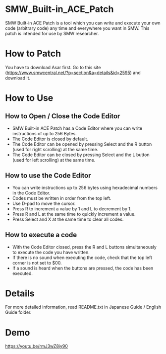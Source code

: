 # SMW_Built-in_ACE_Patch

SMW Built-in ACE Patch is a tool which you can write and execute your own code (arbitrary code) any time and everywhere you want in SMW. 
This patch is intended for use by SMW researcher.

# How to Patch

You have to download Asar first. Go to this site (https://www.smwcentral.net/?p=section&a=details&id=2595) and download it.

# How to Use

## How to Open / Close the Code Editor
    
   - SMW Built-in ACE Patch has a Code Editor where you can write instructions of up to 256 Bytes.
   - The Code Editor is closed by default.
   - The Code Editor can be opened by pressing Select and the R button (used for right scrolling) at the same time.
   - The Code Editor can be closed by pressing Select and the L button (used for left scrolling) at the same time.

## How to use the Code Editor
   - You can write instructions up to 256 bytes using hexadecimal numbers in the Code Editor.
   - Codes must be written in order from the top left.
   - Use D-pad to move the cursor.
   - Press R to increment a value by 1 and L to decrement by 1.
   - Press R and L at the same time to quickly increment a value.
   - Press Select and X at the same time to clear all codes.

## How to execute a code
   - With the Code Editor closed, press the R and L buttons simultaneously to execute the code you have written.
   - If there is no sound when executing the code, check that the top left corner is not set to $00.
   - If a sound is heard when the buttons are pressed, the code has been executed.

# Details

For more detailed information, read README.txt in Japanese Guide / English Guide folder.

# Demo

https://youtu.be/rmJ3wZ8iy90